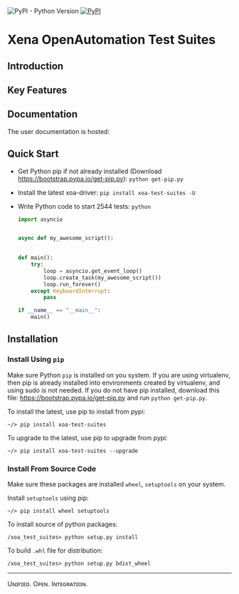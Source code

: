 ![PyPI - Python Version](https://img.shields.io/pypi/pyversions/xoa-test-suites) [![PyPI](https://img.shields.io/pypi/v/xoa-test-suites)](https://pypi.python.org/pypi/xoa-test-suites)
# Xena OpenAutomation Test Suites

## Introduction


## Key Features


## Documentation
The user documentation is hosted:



## Quick Start

* Get Python pip if not already installed (Download https://bootstrap.pypa.io/get-pip.py):
    `python get-pip.py`

* Install the latest xoa-driver:
    `pip install xoa-test-suites -U`

* Write Python code to start 2544 tests:
    `python`
    ```python
    import asyncio


    async def my_awesome_script():
        

    def main():
        try:
            loop = asyncio.get_event_loop()
            loop.create_task(my_awesome_script())
            loop.run_forever()
        except KeyboardInterrupt:
            pass

    if __name__ == "__main__":
        main()
    ```


## Installation

### Install Using `pip`
Make sure Python `pip` is installed on you system. If you are using virtualenv, then pip is already installed into environments created by virtualenv, and using sudo is not needed. If you do not have pip installed, download this file: https://bootstrap.pypa.io/get-pip.py and run `python get-pip.py`.

To install the latest, use pip to install from pypi:
``` shell
~/> pip install xoa-test-suites
```

To upgrade to the latest, use pip to upgrade from pypi:
``` shell
~/> pip install xoa-test-suites --upgrade
```

### Install From Source Code
Make sure these packages are installed ``wheel``, ``setuptools`` on your system.

Install ``setuptools`` using pip:
``` shell
~/> pip install wheel setuptools
```

To install source of python packages:
``` shell
/xoa_test_suites> python setup.py install
```

To build ``.whl`` file for distribution:
``` shell
/xoa_test_suites> python setup.py bdist_wheel
```


***

Uɴɪғɪᴇᴅ. Oᴘᴇɴ. Iɴᴛᴇɢʀᴀᴛɪᴏɴ.
